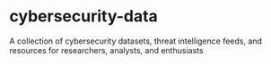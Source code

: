 # cybersecurity-data
A collection of cybersecurity datasets, threat intelligence feeds, and resources for researchers, analysts, and enthusiasts
